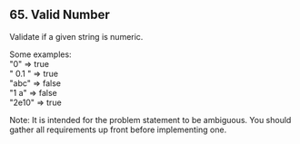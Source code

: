 ## 65. Valid Number

Validate if a given string is numeric.

Some examples:  
"0" => true  
" 0.1 " => true  
"abc" => false  
"1 a" => false  
"2e10" => true  

Note: It is intended for the problem statement to be ambiguous. You should gather all requirements up front before implementing one. 